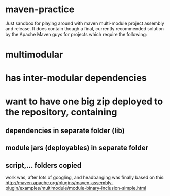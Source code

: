 maven-practice
==============

Just sandbox for playing around with maven multi-module project assembly and release.
It does contain though a final, currently recommended solution by the Apache Maven guys for projects which require the following:

# multimodular
# has inter-modular dependencies
# want to have one big zip deployed to the repository, containing
## dependencies in separate folder (lib) 
## module jars (deployables) in separate folder
## script,... folders copied

work was, after lots of googling, and headbanging was finally based on this: http://maven.apache.org/plugins/maven-assembly-plugin/examples/multimodule/module-binary-inclusion-simple.html
